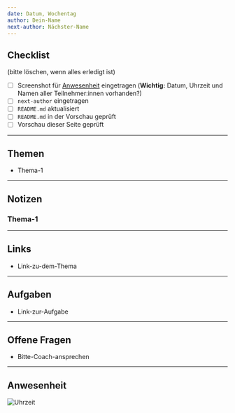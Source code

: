 ```yaml
---
date: Datum, Wochentag
author: Dein-Name
next-author: Nächster-Name
---
```


## Checklist
(bitte löschen, wenn alles erledigt ist)
- [ ] Screenshot für [Anwesenheit](#anwesenheit) eingetragen (**Wichtig:** Datum, Uhrzeit und Namen aller Teilnehmer:innen vorhanden?)
- [ ] `next-author` eingetragen
- [ ] `README.md` aktualisiert
- [ ] `README.md` in der Vorschau geprüft
- [ ] Vorschau dieser Seite geprüft

---

## Themen
- Thema-1

---

## Notizen

### Thema-1

---
## Links
- Link-zu-dem-Thema

---
## Aufgaben
- Link-zur-Aufgabe

---
## Offene Fragen
- Bitte-Coach-ansprechen

---
## Anwesenheit

![Uhrzeit](images/weekx-dayx.png)
